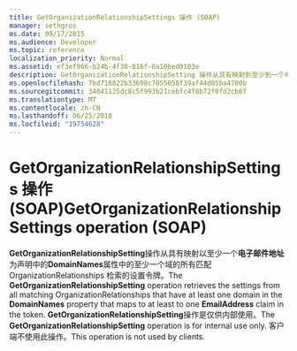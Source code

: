```yaml
---
title: GetOrganizationRelationshipSettings 操作 (SOAP)
manager: sethgros
ms.date: 09/17/2015
ms.audience: Developer
ms.topic: reference
localization_priority: Normal
ms.assetid: ef3ef966-b24b-4f38-816f-0a10bed0103e
description: GetOrganizationRelationshipSetting 操作从具有映射到至少到一个电子邮件地址声明令牌中的 DomainNames 属性中的至少一个域的所有匹配 OrganizationRelationships 检索的设置。 GetOrganizationRelationshipSetting 操作是仅供内部使用。 客户端不使用此操作。
ms.openlocfilehash: 7bd716822b33698c7055058f39af44d05ba4700b
ms.sourcegitcommit: 34041125dc8c5f993b21cebfc4f8b72f0fd2cb6f
ms.translationtype: MT
ms.contentlocale: zh-CN
ms.lasthandoff: 06/25/2018
ms.locfileid: "19754628"
---
```

# <a name="getorganizationrelationshipsettings-operation-soap"></a><span data-ttu-id="44a5e-105">GetOrganizationRelationshipSettings 操作 (SOAP)</span><span class="sxs-lookup"><span data-stu-id="44a5e-105">GetOrganizationRelationshipSettings operation (SOAP)</span></span>

<span data-ttu-id="44a5e-106">**GetOrganizationRelationshipSetting**操作从具有映射以至少一个**电子邮件地址**为声明中的**DomainNames**属性中的至少一个域的所有匹配 OrganizationRelationships 检索的设置令牌。</span><span class="sxs-lookup"><span data-stu-id="44a5e-106">The **GetOrganizationRelationshipSetting** operation retrieves the settings from all matching OrganizationRelationships that have at least one domain in the **DomainNames** property that maps to at least to one **EmailAddress** claim in the token.</span></span> <span data-ttu-id="44a5e-107">**GetOrganizationRelationshipSetting**操作是仅供内部使用。</span><span class="sxs-lookup"><span data-stu-id="44a5e-107">The **GetOrganizationRelationshipSetting** operation is for internal use only.</span></span> <span data-ttu-id="44a5e-108">客户端不使用此操作。</span><span class="sxs-lookup"><span data-stu-id="44a5e-108">This operation is not used by clients.</span></span> 
  

